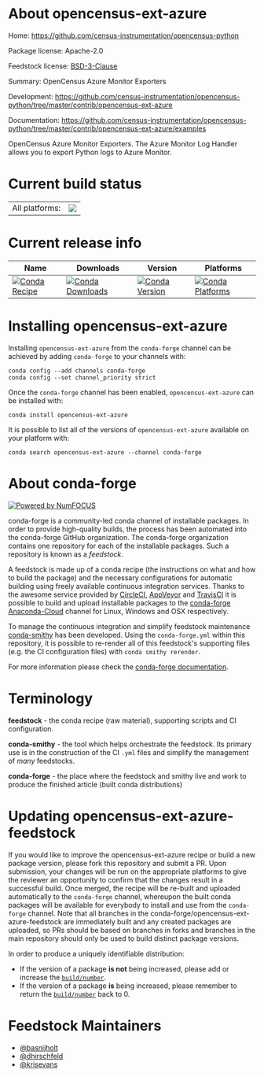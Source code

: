 About opencensus-ext-azure
==========================

Home: https://github.com/census-instrumentation/opencensus-python

Package license: Apache-2.0

Feedstock license: [BSD-3-Clause](https://github.com/conda-forge/opencensus-ext-azure-feedstock/blob/master/LICENSE.txt)

Summary: OpenCensus Azure Monitor Exporters

Development: https://github.com/census-instrumentation/opencensus-python/tree/master/contrib/opencensus-ext-azure

Documentation: https://github.com/census-instrumentation/opencensus-python/tree/master/contrib/opencensus-ext-azure/examples

OpenCensus Azure Monitor Exporters. The Azure Monitor Log Handler allows
you to export Python logs to Azure Monitor.


Current build status
====================


<table><tr><td>All platforms:</td>
    <td>
      <a href="https://dev.azure.com/conda-forge/feedstock-builds/_build/latest?definitionId=10236&branchName=master">
        <img src="https://dev.azure.com/conda-forge/feedstock-builds/_apis/build/status/opencensus-ext-azure-feedstock?branchName=master">
      </a>
    </td>
  </tr>
</table>

Current release info
====================

| Name | Downloads | Version | Platforms |
| --- | --- | --- | --- |
| [![Conda Recipe](https://img.shields.io/badge/recipe-opencensus--ext--azure-green.svg)](https://anaconda.org/conda-forge/opencensus-ext-azure) | [![Conda Downloads](https://img.shields.io/conda/dn/conda-forge/opencensus-ext-azure.svg)](https://anaconda.org/conda-forge/opencensus-ext-azure) | [![Conda Version](https://img.shields.io/conda/vn/conda-forge/opencensus-ext-azure.svg)](https://anaconda.org/conda-forge/opencensus-ext-azure) | [![Conda Platforms](https://img.shields.io/conda/pn/conda-forge/opencensus-ext-azure.svg)](https://anaconda.org/conda-forge/opencensus-ext-azure) |

Installing opencensus-ext-azure
===============================

Installing `opencensus-ext-azure` from the `conda-forge` channel can be achieved by adding `conda-forge` to your channels with:

```
conda config --add channels conda-forge
conda config --set channel_priority strict
```

Once the `conda-forge` channel has been enabled, `opencensus-ext-azure` can be installed with:

```
conda install opencensus-ext-azure
```

It is possible to list all of the versions of `opencensus-ext-azure` available on your platform with:

```
conda search opencensus-ext-azure --channel conda-forge
```


About conda-forge
=================

[![Powered by
NumFOCUS](https://img.shields.io/badge/powered%20by-NumFOCUS-orange.svg?style=flat&colorA=E1523D&colorB=007D8A)](https://numfocus.org)

conda-forge is a community-led conda channel of installable packages.
In order to provide high-quality builds, the process has been automated into the
conda-forge GitHub organization. The conda-forge organization contains one repository
for each of the installable packages. Such a repository is known as a *feedstock*.

A feedstock is made up of a conda recipe (the instructions on what and how to build
the package) and the necessary configurations for automatic building using freely
available continuous integration services. Thanks to the awesome service provided by
[CircleCI](https://circleci.com/), [AppVeyor](https://www.appveyor.com/)
and [TravisCI](https://travis-ci.com/) it is possible to build and upload installable
packages to the [conda-forge](https://anaconda.org/conda-forge)
[Anaconda-Cloud](https://anaconda.org/) channel for Linux, Windows and OSX respectively.

To manage the continuous integration and simplify feedstock maintenance
[conda-smithy](https://github.com/conda-forge/conda-smithy) has been developed.
Using the ``conda-forge.yml`` within this repository, it is possible to re-render all of
this feedstock's supporting files (e.g. the CI configuration files) with ``conda smithy rerender``.

For more information please check the [conda-forge documentation](https://conda-forge.org/docs/).

Terminology
===========

**feedstock** - the conda recipe (raw material), supporting scripts and CI configuration.

**conda-smithy** - the tool which helps orchestrate the feedstock.
                   Its primary use is in the construction of the CI ``.yml`` files
                   and simplify the management of *many* feedstocks.

**conda-forge** - the place where the feedstock and smithy live and work to
                  produce the finished article (built conda distributions)


Updating opencensus-ext-azure-feedstock
=======================================

If you would like to improve the opencensus-ext-azure recipe or build a new
package version, please fork this repository and submit a PR. Upon submission,
your changes will be run on the appropriate platforms to give the reviewer an
opportunity to confirm that the changes result in a successful build. Once
merged, the recipe will be re-built and uploaded automatically to the
`conda-forge` channel, whereupon the built conda packages will be available for
everybody to install and use from the `conda-forge` channel.
Note that all branches in the conda-forge/opencensus-ext-azure-feedstock are
immediately built and any created packages are uploaded, so PRs should be based
on branches in forks and branches in the main repository should only be used to
build distinct package versions.

In order to produce a uniquely identifiable distribution:
 * If the version of a package **is not** being increased, please add or increase
   the [``build/number``](https://docs.conda.io/projects/conda-build/en/latest/resources/define-metadata.html#build-number-and-string).
 * If the version of a package **is** being increased, please remember to return
   the [``build/number``](https://docs.conda.io/projects/conda-build/en/latest/resources/define-metadata.html#build-number-and-string)
   back to 0.

Feedstock Maintainers
=====================

* [@basnijholt](https://github.com/basnijholt/)
* [@dhirschfeld](https://github.com/dhirschfeld/)
* [@krisevans](https://github.com/krisevans/)

